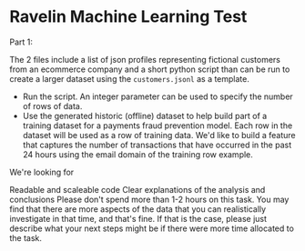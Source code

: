 # Ravelin Machine Learning Test

Part 1:

The 2 files include a list of json profiles representing fictional customers from an ecommerce company and a short python script than can be run to create a larger dataset using the `customers.jsonl` as a template. 

* Run the script. An integer parameter can be used to specify the number of rows of data. 
* Use the generated historic (offline) dataset to help build part of a training dataset for a payments fraud prevention model. Each row in the dataset will be used as a row of training data. We'd like to build a feature that captures the number of transactions that have occurred in the past 24 hours using the email domain of the training row example. 

We're looking for

Readable and scaleable code
Clear explanations of the analysis and conclusions
Please don't spend more than 1-2 hours on this task. You may find that there are more aspects of the data that you can realistically investigate in that time, and that's fine. If that is the case, please just describe what your next steps might be if there were more time allocated to the task.